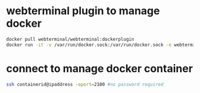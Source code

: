 # webterminal plugin to manage docker
```sh
docker pull webterminal/webterminal:dockerplugin
docker run -it -v /var/run/docker.sock:/var/run/docker.sock -e webterminalserver=127.0.0.1 webterminal/webterminal:dockerplugin
```
# connect to manage docker container
```sh
ssh containerid@ipaddress -oport=2100 #no password required
```
